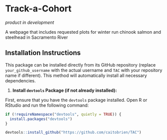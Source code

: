 # Track-a-Cohort 

*product in development*

A webpage that includes requested plots for winter run chinook salmon and steelhead in Sacramento River

## Installation Instructions

This package can be installed directly from its GitHub repository (replace `your_github_username` with the actual username and `TAC` with your repository name if different). This method will automatically install all necessary dependencies.

1.  **Install `devtools` Package (if not already installed):**

First, ensure that you have the `devtools` package installed. Open R or RStudio and run the following command:

``` r
if (!requireNamespace("devtools", quietly = TRUE)) {
  install.packages("devtools")
}

devtools::install_github("https://github.com/caitobrien/TAC")
```

